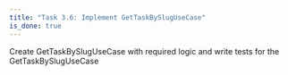 ```yaml
---
title: "Task 3.6: Implement GetTaskBySlugUseCase"
is_done: true
---
```


Create GetTaskBySlugUseCase with required logic and write tests for the GetTaskBySlugUseCase
